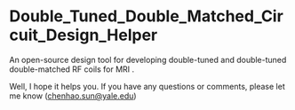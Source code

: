 # Double_Tuned_Double_Matched_Circuit_Design_Helper
An open-source design tool for developing double-tuned and double-tuned double-matched RF coils for MRI .

Well, I hope it helps you. If you have any questions or comments, please let me know (chenhao.sun@yale.edu)
